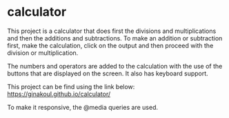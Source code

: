 # calculator

This project is a calculator that does first the divisions and multiplications and then the additions and subtractions. To make an addition or subtraction first, make the calculation, click on the output and then proceed with the division or multiplication.

The numbers and operators are added to the calculation with the use of the buttons that are displayed on the screen. It also has keyboard support.

This project can be find using the link below:
https://ginakoul.github.io/calculator/

To make it responsive, the @media queries are used.